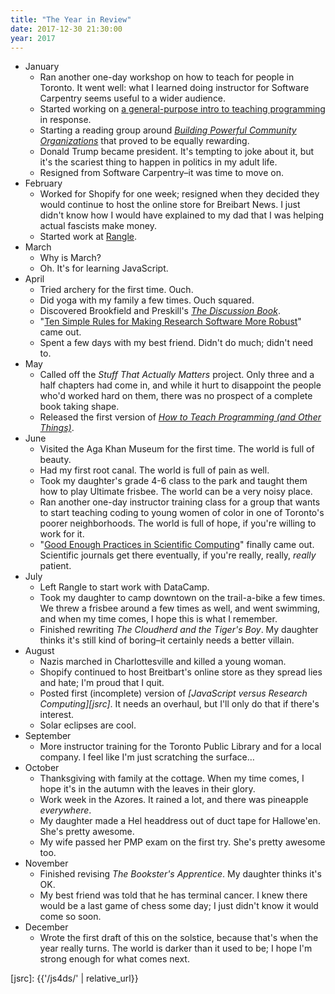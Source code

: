 ```yaml
---
title: "The Year in Review"
date: 2017-12-30 21:30:00
year: 2017
---
```


- January
  - Ran another one-day workshop on how to teach for people in Toronto.
    It went well:
    what I learned doing instructor for Software Carpentry seems useful to a wider audience.
  - Started working on [a general-purpose intro to teaching programming](https://teachtogether.tech/) in response.
  - Starting a reading group around *[Building Powerful Community Organizations][bpco]*
    that proved to be equally rewarding.
  - Donald Trump became president.
    It's tempting to joke about it,
    but it's the scariest thing to happen in politics in my adult life.
  - Resigned from Software Carpentry–it was time to move on.
- February
  - Worked for Shopify for one week;
    resigned when they decided they would continue to host the online store for Breibart News.
    I just didn't know how I would have explained to my dad that I was helping actual fascists make money.
  - Started work at [Rangle](http://rangle.io).
- March
  - Why is March?
  - Oh. It's for learning JavaScript.
- April
  - Tried archery for the first time.
    Ouch.
  - Did yoga with my family a few times.
    Ouch squared.
  - Discovered Brookfield and Preskill's *[The Discussion Book](https://www.amazon.com/Discussion-Book-Great-People-Talking/dp/1119049717/)*.
  - "[Ten Simple Rules for Making Research Software More Robust](http://journals.plos.org/ploscompbiol/article?id=10.1371/journal.pcbi.1005412)" came out.
  - Spent a few days with my best friend.
    Didn't do much; didn't need to.
- May
  - Called off the *Stuff That Actually Matters* project.
    Only three and a half chapters had come in,
    and while it hurt to disappoint the people who'd worked hard on them,
    there was no prospect of a complete book taking shape.
  - Released the first version of *[How to Teach Programming (and Other Things)](https://teachtogether.tech/)*.
- June
  - Visited the Aga Khan Museum for the first time.
    The world is full of beauty.
  - Had my first root canal.
    The world is full of pain as well.
  - Took my daughter's grade 4-6 class to the park and taught them how to play Ultimate frisbee.
    The world can be a very noisy place.
  - Ran another one-day instructor training class for a group that wants to start teaching coding
    to young women of color in one of Toronto's poorer neighborhoods.
    The world is full of hope, if you're willing to work for it.
  - "[Good Enough Practices in Scientific Computing](http://journals.plos.org/ploscompbiol/article?id=10.1371/journal.pcbi.1005510)"
    finally came out.
    Scientific journals get there eventually, if you're really, really, *really* patient.
- July
  - Left Rangle to start work with DataCamp.
  - Took my daughter to camp downtown on the trail-a-bike a few times.
    We threw a frisbee around a few times as well,
    and went swimming,
    and when my time comes,
    I hope this is what I remember.
  - Finished rewriting *The Cloudherd and the Tiger's Boy*.
    My daughter thinks it's still kind of boring–it certainly needs a better villain.
- August
  - Nazis marched in Charlottesville and killed a young woman.
  - Shopify continued to host Breitbart's online store as they spread lies and hate;
    I'm proud that I quit.
  - Posted first (incomplete) version of *[JavaScript versus Research Computing][jsrc]*.
    It needs an overhaul,
    but I'll only do that if there's interest.
  - Solar eclipses are cool.
- September
  - More instructor training for the Toronto Public Library and for a local company.
    I feel like I'm just scratching the surface…
- October
  - Thanksgiving with family at the cottage.
    When my time comes,
    I hope it's in the autumn
    with the leaves in their glory.
  - Work week in the Azores.
    It rained a lot, and there was pineapple *everywhere*.
  - My daughter made a Hel headdress out of duct tape for Hallowe'en.
    She's pretty awesome.
  - My wife passed her PMP exam on the first try.
    She's pretty awesome too.
- November
  - Finished revising *The Bookster's Apprentice*.
    My daughter thinks it's OK.
  - My best friend was told that he has terminal cancer.
    I knew there would be a last game of chess some day;
    I just didn't know it would come so soon.
- December
  - Wrote the first draft of this on the solstice,
    because that's when the year really turns.
    The world is darker than it used to be;
    I hope I'm strong enough for what comes next.

[bpco]: https://www.amazon.com/Building-Powerful-Community-Organizations-Personal/dp/0977151808/
[jsrc]: {{'/js4ds/' | relative_url}}
